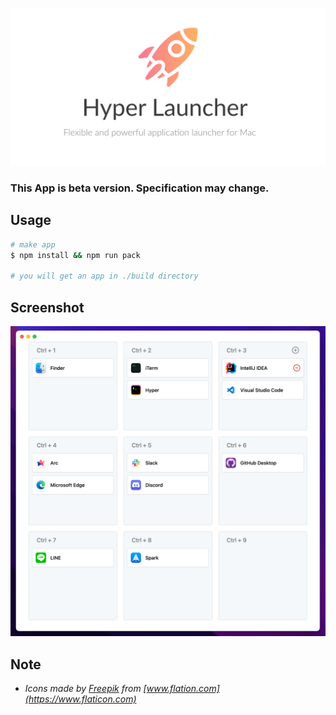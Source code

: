 ![logo](</assets/Hyper Launcher LP.png>)

### This App is beta version. Specification may change.

## Usage

```bash
# make app
$ npm install && npm run pack

# you will get an app in ./build directory
```

## Screenshot
![](https://raw.githubusercontent.com/konbu310/hyper-launcher/main/assets/screenshot.png)

## Note

- _Icons made by [Freepik](https://www.flaticon.com/authors/freepik) from [www.flation.com](https://www.flaticon.com)_

